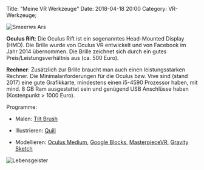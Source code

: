 Title: "Meine VR Werkzeuge"
Date: 2018-04-18 20:00
Category: VR-Werkzeuge;

![Smeerws Ars]({filename}images/arsvrsus-web.jpg "Smeerws Ars")

**Oculus Rift**: Die Oculus Rift ist ein sogenanntes Head-Mounted Display (HMD). Die Brille wurde von Oculus VR entwickelt und von Facebook im Jahr 2014 übernommen. Die Brille zeichnet sich durch ein gutes Preis/Leistungsverhältnis aus (ca. 500 Euro). 

**Rechner**: Zusätzlich zur Brille braucht man auch einen leistungsstarken Rechner. Die Minimalanforderungen für die Oculus bzw. Vive sind (stand 2017) eine gute Grafikkarte, mindestens einen i5-4590 Prozessor haben, mit mind. 8 GB Ram ausgestattet sein und  genügend USB Anschlüsse haben (Kostenpunkt > 1000 Euro).  

Programme: 

* Malen: [Tilt Brush](https://www.tiltbrush.com/)


* Illustrieren: [Quill](https://quill.fb.com/)


* Modellieren: [Oculus Medium](https://www.oculus.com/medium/), [Google Blocks](https://vr.google.com/blocks), [MasterpieceVR](https://www.masterpiecevr.com/), [Gravity Sketch](https://www.gravitysketch.com)

![Lebensgeister]({filename}images/smeerws-medium.jpg "Lebensgeister")

